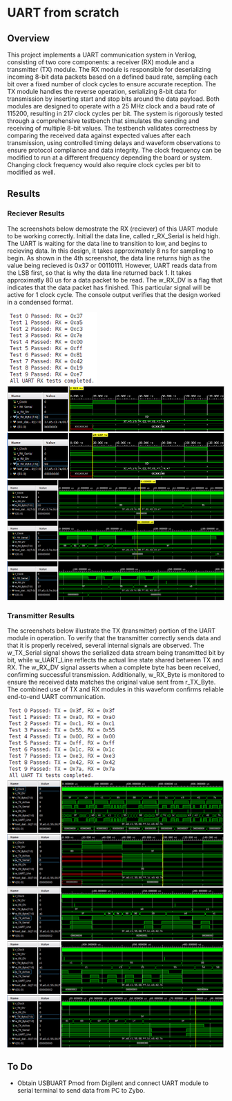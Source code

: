 # UART from scratch

## Overview
This project implements a UART communication system in Verilog, consisting of two core components: a receiver (RX) module and a transmitter (TX) module. The RX module is responsible for deserializing incoming 8-bit data packets based on a defined baud rate, sampling each bit over a fixed number of clock cycles to ensure accurate reception. The TX module handles the reverse operation, serializing 8-bit data for transmission by inserting start and stop bits around the data payload. Both modules are designed to operate with a 25 MHz clock and a baud rate of 115200, resulting in 217 clock cycles per bit. The system is rigorously tested through a comprehensive testbench that simulates the sending and receiving of multiple 8-bit values. The testbench validates correctness by comparing the received data against expected values after each transmission, using controlled timing delays and waveform observations to ensure protocol compliance and data integrity.  The clock frequency can be modified to run at a different frequency depending the board or system.  Changing clock frequency would also require clock cycles per bit to modified as well.

## Results

### Reciever Results

The screenshots below demostrate the RX (reciever) of this UART module to be working correctly.  Initiall the data line, called r_RX_Serial is held high.  The UART is waiting for the data line to transition to low, and begins to recieving data.  In this design, it takes approximately 8 ns for sampling to begin.  As shown in the 4th screenshot, the data line returns high as the value being recieved is 0x37 or 00110111. However, UART reads data from the LSB first, so that is why the data line returned back 1.  It takes approximatly 80 us for a data packet to be read.  The w_RX_DV is a flag that indicates that the data packet has finished.  This particular signal will be active for 1 clock cycle.  The console output verifies that the design worked in a condensed format.

![Reciever Console Output](./screenshots/RX_console.png)
![Reciever Output 1](./screenshots/RX_waveform1.png)
![Reciever Output 2](./screenshots/RX_waveform2.png)
![Reciever Output 3](./screenshots/RX_waveform3.png)
![Reciever Output 4](./screenshots/RX_waveform4.png)
![Reciever Output 5](./screenshots/RX_waveform5.png)

### Transmitter Results

The screenshots below illustrate the TX (transmitter) portion of the UART module in operation. To verify that the transmitter correctly sends data and that it is properly received, several internal signals are observed. The w_TX_Serial signal shows the serialized data stream being transmitted bit by bit, while w_UART_Line reflects the actual line state shared between TX and RX. The w_RX_DV signal asserts when a complete byte has been received, confirming successful transmission. Additionally, w_RX_Byte is monitored to ensure the received data matches the original value sent from r_TX_Byte. The combined use of TX and RX modules in this waveform confirms reliable end-to-end UART communication.


![Transmitter Console Output](./screenshots/TX_console.png)
![Transmitter Output 1](./screenshots/TX_waveform1.png)
![Transmitter Output 2](./screenshots/TX_waveform2.png)
![Transmitter Output 3](./screenshots/TX_waveform3.png)
![Transmitter Output 4](./screenshots/TX_waveform4.png)
![Transmitter Output 5](./screenshots/TX_waveform5.png)


## To Do 
- Obtain USBUART Pmod from Digilent and connect UART module to serial terminal to send data from PC to Zybo.